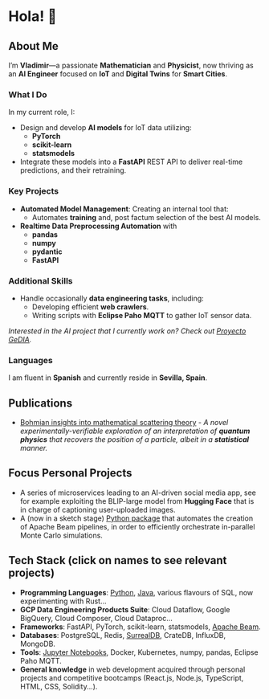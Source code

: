# Hola! 👋

## About Me
I’m **Vladimir**—a passionate **Mathematician** and **Physicist**, now thriving as an **AI Engineer** focused on **IoT** and **Digital Twins** for **Smart Cities**.

### What I Do
In my current role, I:
- Design and develop **AI models** for IoT data utilizing:
  - **PyTorch**
  - **scikit-learn**
  - **statsmodels**
- Integrate these models into a **FastAPI** REST API to deliver real-time predictions, and their retraining.

### Key Projects
- **Automated Model Management**: Creating an internal tool that:
  - Automates **training** and, post factum selection of the best AI models.
- **Realtime Data Preprocessing Automation** with
  - **pandas**
  - **numpy**
  - **pydantic**
  - **FastAPI** 

### Additional Skills
- Handle occasionally **data engineering tasks**, including:
  - Developing efficient **web crawlers**.
  - Writing scripts with **Eclipse Paho MQTT** to gather IoT sensor data.

*Interested in the AI project that I currently work on? Check out [Proyecto GeDIA](https://servicio.grupocibernos.com/proyecto-gedia).*

### Languages
I am fluent in **Spanish** and currently reside in **Sevilla, Spain**.

## Publications 
* [Bohmian insights into mathematical scattering theory](https://scholar.google.nl/citations?view_op=view_citation&hl=nl&user=PZCJoksAAAAJ&sortby=pubdate&citation_for_view=PZCJoksAAAAJ:aqlVkmm33-oC) -
  *A novel experimentally-verifiable exploration of an interpretation of **quantum physics** that recovers the position of a particle, albeit in a **statistical** manner.*

## Focus Personal Projects
* A series of microservices leading to an AI-driven social media app, see for example exploiting the BLIP-large model from **Hugging Face** that is in charge of captioning user-uploaded images.
* A (now in a sketch stage) [Python package](https://github.com/vladimirrotariu/parallel-monte-carlo-simulations) that automates the creation of Apache Beam pipelines, in order to efficiently orchestrate in-parallel Monte Carlo simulations.

## Tech Stack (click on names to see relevant projects)
* **Programming Languages**: [Python](https://github.com/vladimirrotariu/parallel-monte-carlo-simulations/blob/main/parallel_simulations/parallel_simulations.py), [Java](https://github.com/vladimirrotariu/spark-utility-classes/tree/main), various flavours of SQL, now experimenting with Rust...
* **GCP Data Engineering Products Suite**: Cloud Dataflow, Google BigQuery, Cloud Composer, Cloud Dataproc...
* **Frameworks**: FastAPI, PyTorch, scikit-learn, statsmodels, [Apache Beam](https://github.com/vladimirrotariu/parallel-monte-carlo-simulations).
* **Databases**: PostgreSQL, Redis, [SurrealDB](https://github.com/vladimirrotariu/surrealml-vs-onnx-vs-pytorch/tree/main), CrateDB, InfluxDB, MongoDB.
* **Tools**: [Jupyter Notebooks](https://github.com/vladimirrotariu/parallel-monte-carlo-simulations/blob/main/demos/demo_coin_sequences.ipynb), Docker, Kubernetes, numpy, pandas, Eclipse Paho MQTT.
* **General knowledge** in web development acquired through personal projects and competitive bootcamps (React.js, Node.js, TypeScript, HTML, CSS, Solidity...).
